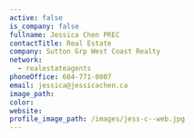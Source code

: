 ```yaml
---
active: false
is_company: false
fullname: Jessica Chen PREC
contactTitle: Real Estate
company: Sutton Grp West Coast Realty
network:
  - realestateagents
phoneOffice: 604-771-0007
email: jessica@jessicachen.ca
image_path:
color:
website:
profile_image_path: /images/jess-c--web.jpg
---
```



